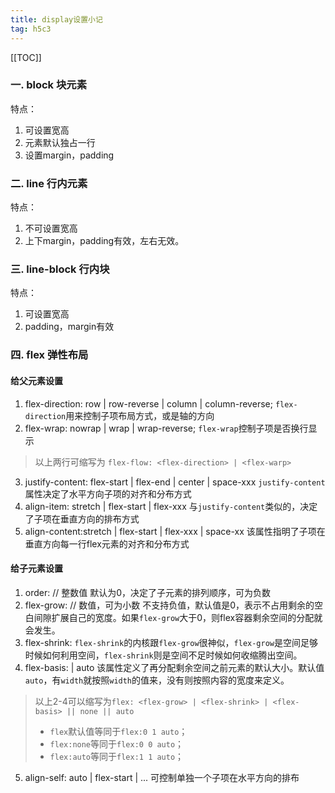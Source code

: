 ```yaml
---
title: display设置小记
tag: h5c3
---
```


[[TOC]]

### 一. block 块元素
特点：
1. 可设置宽高
2. 元素默认独占一行
3. 设置margin，padding

### 二. line 行内元素
特点：
1. 不可设置宽高
2. 上下margin，padding有效，左右无效。

### 三. line-block 行内块
特点：
1. 可设置宽高
2. padding，margin有效

### 四. flex 弹性布局
#### 给父元素设置
1. flex-direction: row | row-reverse | column | column-reverse;
`flex-direction`用来控制子项布局方式，或是轴的方向
2. flex-wrap: nowrap | wrap | wrap-reverse;
`flex-wrap`控制子项是否换行显示
> 以上两行可缩写为 `flex-flow: <flex-direction> | <flex-warp>`
3. justify-content: flex-start | flex-end | center  | space-xxx
`justify-content`属性决定了水平方向子项的对齐和分布方式
4. align-item: stretch | flex-start | flex-xxx
与`justify-content`类似的，决定了子项在垂直方向的排布方式
5. align-content:stretch | flex-start | flex-xxx | space-xx
该属性指明了子项在垂直方向每一行flex元素的对齐和分布方式
#### 给子元素设置
1. order: <int /> // 整数值
默认为0，决定了子元素的排列顺序，可为负数
2. flex-grow: <number /> // 数值，可为小数
不支持负值，默认值是0，表示不占用剩余的空白间隙扩展自己的宽度。如果`flex-grow`大于0，则flex容器剩余空间的分配就会发生。
3. flex-shrink: <number />
`flex-shrink`的内核跟`flex-grow`很神似，`flex-grow`是空间足够时候如何利用空间，`flex-shrink`则是空间不足时候如何收缩腾出空间。
4. flex-basis: <length /> | auto
该属性定义了再分配剩余空间之前元素的默认大小。默认值`auto`，有`width`就按照`width`的值来，没有则按照内容的宽度来定义。
> 以上2-4可以缩写为`flex: <flex-grow> | <flex-shrink> | <flex-basis> || none || auto`
> -   `flex`默认值等同于`flex:0 1 auto`；
> -   `flex:none`等同于`flex:0 0 auto`；
> -   `flex:auto`等同于`flex:1 1 auto`；
5. align-self: auto | flex-start | ...
可控制单独一个子项在水平方向的排布

<ClientOnly>
  <Plum/>
</ClientOnly>
